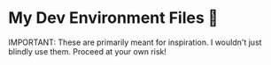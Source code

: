 # My Dev Environment Files 🚀
IMPORTANT: These are primarily meant for inspiration. I wouldn't just blindly use them. Proceed at your own risk!
